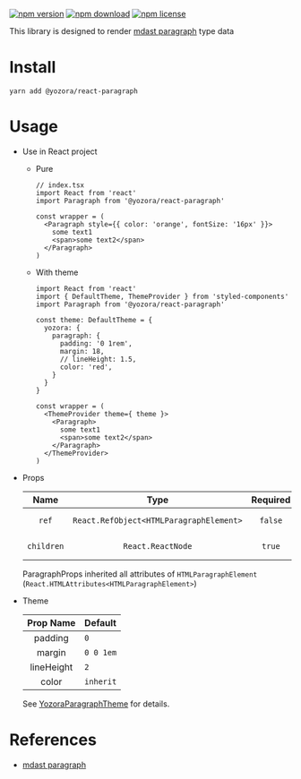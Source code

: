 [![npm version](https://img.shields.io/npm/v/@yozora/react-paragraph.svg)](https://www.npmjs.com/package/@yozora/react-paragraph)
[![npm download](https://img.shields.io/npm/dm/@yozora/react-paragraph.svg)](https://www.npmjs.com/package/@yozora/react-paragraph)
[![npm license](https://img.shields.io/npm/l/@yozora/react-paragraph.svg)](https://www.npmjs.com/package/@yozora/react-paragraph)


This library is designed to render [mdast paragraph][] type data


# Install

  ```shell
  yarn add @yozora/react-paragraph
  ```

# Usage
  * Use in React project

    - Pure

      ```tsx
      // index.tsx
      import React from 'react'
      import Paragraph from '@yozora/react-paragraph'

      const wrapper = (
        <Paragraph style={{ color: 'orange', fontSize: '16px' }}>
          some text1
          <span>some text2</span>
        </Paragraph>
      )
      ```

    - With theme

      ```tsx
      import React from 'react'
      import { DefaultTheme, ThemeProvider } from 'styled-components'
      import Paragraph from '@yozora/react-paragraph'

      const theme: DefaultTheme = {
        yozora: {
          paragraph: {
            padding: '0 1rem',
            margin: 18,
            // lineHeight: 1.5,
            color: 'red',
          }
        }
      }

      const wrapper = (
        <ThemeProvider theme={ theme }>
          <Paragraph>
            some text1
            <span>some text2</span>
          </Paragraph>
        </ThemeProvider>
      )
      ```

  * Props

     Name       | Type                                    | Required  | Default | Description
    :----------:|:---------------------------------------:|:---------:|:-------:|:-------------
     `ref`      | `React.RefObject<HTMLParagraphElement>` | `false`   | -       | Forwarded ref callback
     `children` | `React.ReactNode`                       | `true`    | -       | Paragraph content

    ParagraphProps inherited all attributes of `HTMLParagraphElement` (`React.HTMLAttributes<HTMLParagraphElement>`)

  * Theme

     Prop Name    | Default
    :------------:|:--------------
     padding      | `0`
     margin       | `0 0 1em`
     lineHeight   | `2`
     color        | `inherit`

    See [YozoraParagraphTheme][] for details.


# References

  - [mdast paragraph][]


[mdast paragraph]: https://github.com/syntax-tree/mdast#paragraph
[YozoraParagraphTheme]: https://github.com/guanghechen/yozora-react/blob/master/packages/paragraph/src/theme.ts
